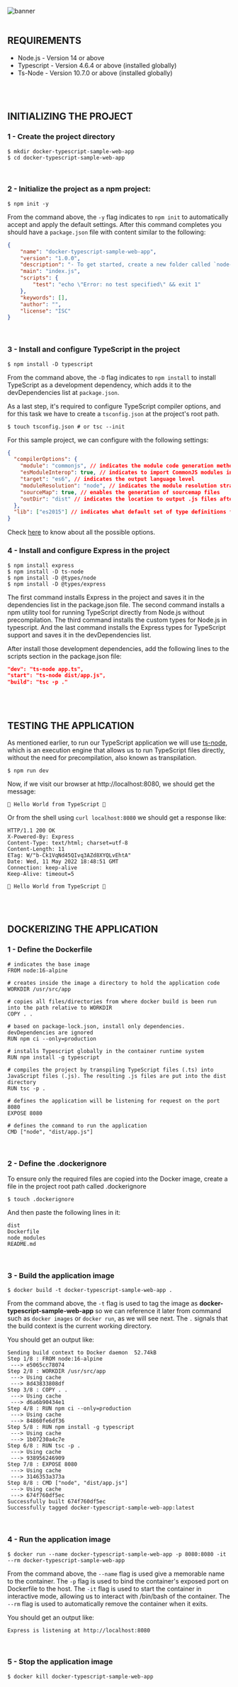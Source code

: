![banner](./assets/banner.jpg)
</br></br>

## REQUIREMENTS
- Node.js - Version 14 or above
- Typescript - Version 4.6.4 or above (installed globally)
- Ts-Node - Version 10.7.0 or above (installed globally)
 
</br></br>

## INITIALIZING THE PROJECT
### 1 - Create the project directory
```shell
$ mkdir docker-typescript-sample-web-app
$ cd docker-typescript-sample-web-app
```
</br>

### 2 - Initialize the project as a npm project:
```shell
$ npm init -y
```
From the command above, the `-y` flag indicates to `npm init` to automatically accept and apply the default settings. After this command completes you should have a `package.json` file with content similar to the following:
```json
{
    "name": "docker-typescript-sample-web-app",
    "version": "1.0.0",
    "description": "- To get started, create a new folder called `node-express-app` and move into it:     ```shell     $ mkdir node-express-app; cd node-express-app     ```",
    "main": "index.js",
    "scripts": {
        "test": "echo \"Error: no test specified\" && exit 1"
    },
    "keywords": [],
    "author": "",
    "license": "ISC"
}
```
</br>

### 3 - Install and configure TypeScript in the project
```shell
$ npm install -D typescript
```
From the command above, the `-D` flag indicates to `npm install` to install TypeScript as a development dependency, which adds it to the devDependencies list at `package.json`. 

As a last step, it's required to configure TypeScript compiler options, and for this task we have to create a `tsconfig.json` at the project's root path.
```shell
$ touch tsconfig.json # or tsc --init
```
For this sample project, we can configure with the following settings:
```json
{
  "compilerOptions": {
    "module": "commonjs", // indicates the module code generation method
    "esModuleInterop": true, // indicates to import CommonJS modules in compliance with ES6 modules spec
    "target": "es6", // indicates the output language level
    "moduleResolution": "node", // indicates the module resolution strategy. 'node' is for when using CommonJS implementation
    "sourceMap": true, // enables the generation of sourcemap files
    "outDir": "dist" // indicates the location to output .js files after transpilation
  },
  "lib": ["es2015"] // indicates what default set of type definitions for built-in JS APIs should be included by Typescript
}
```
Check [here](https://www.typescriptlang.org/docs/handbook/tsconfig-json.html) to know about all the possible options.
</br>

### 4 - Install and configure Express in the project
```shell
$ npm install express
$ npm install -D ts-node
$ npm install -D @types/node
$ npm install -D @types/express
```
The first command installs Express in the project and saves it in the dependencies list in the package.json file. The second command installs a npm utility tool for running TypeScript directly from Node.js without precompilation. The third command installs the custom types for Node.js in typescript. And the last command installs the Express types for TypeScript support and saves it in the devDependencies list.

After install those development dependencies, add the following lines to the scripts section in the package.json file:
```json
"dev": "ts-node app.ts",
"start": "ts-node dist/app.js",
"build": "tsc -p ."
```

</br></br>

## TESTING THE APPLICATION
As mentioned earlier, to run our TypeScript application we will use [ts-node](https://www.npmjs.com/package/ts-node), which is an execution engine that allows us to run TypeScript files directly, without the need for precompilation, also known as transpilation.
```shell
$ npm run dev
```

Now, if we visit our browser at http://localhost:8080, we should get the message:
```
🚀 Hello World from TypeScript 🚀
```

Or from the shell using `curl localhost:8080` we should get a response like:
```shell
HTTP/1.1 200 OK
X-Powered-By: Express
Content-Type: text/html; charset=utf-8
Content-Length: 11
ETag: W/"b-Ck1VqNd45QIvq3AZd8XYQLvEhtA"
Date: Wed, 11 May 2022 18:48:51 GMT
Connection: keep-alive
Keep-Alive: timeout=5

🚀 Hello World from TypeScript 🚀
```

</br></br>

## DOCKERIZING THE APPLICATION
### 1 - Define the Dockerfile
```docker
# indicates the base image
FROM node:16-alpine

# creates inside the image a directory to hold the application code
WORKDIR /usr/src/app

# copies all files/directories from where docker build is been run into the path relative to WORKDIR
COPY . .

# based on package-lock.json, install only dependencies. devDependencies are ignored
RUN npm ci --only=production

# installs Typescript globally in the container runtime system
RUN npm install -g typescript 

# compiles the project by transpiling TypeScript files (.ts) into JavaScript files (.js). The resulting .js files are put into the dist directory
RUN tsc -p .

# defines the application will be listening for request on the port 8080
EXPOSE 8080

# defines the command to run the application
CMD ["node", "dist/app.js"]
```
</br>


### 2 - Define the .dockerignore
To ensure only the required files are copied into the Docker image, create a file in the project root path called .dockerignore 
```shell
$ touch .dockerignore
```

And then paste the following lines in it:
```dockerignore
dist
Dockerfile
node_modules
README.md
```
</br>

### 3 - Build the application image
```shell
$ docker build -t docker-typescript-sample-web-app .
```
From the command above, the `-t` flag is used to tag the image as **docker-typescript-sample-web-app** so we can reference it later from command such as `docker images` or `docker run`, as we will see next. The `.` signals that the build context is the current working directory.

You should get an output like:
```shell
Sending build context to Docker daemon  52.74kB
Step 1/8 : FROM node:16-alpine
 ---> e5065cc78074
Step 2/8 : WORKDIR /usr/src/app
 ---> Using cache
 ---> 8d43833808df
Step 3/8 : COPY . .
 ---> Using cache
 ---> d6a6b90434e1
Step 4/8 : RUN npm ci --only=production
 ---> Using cache
 ---> 84860fe6df36
Step 5/8 : RUN npm install -g typescript
 ---> Using cache
 ---> 1b07230a4c7e
Step 6/8 : RUN tsc -p .
 ---> Using cache
 ---> 938956246909
Step 7/8 : EXPOSE 8080
 ---> Using cache
 ---> 3146353a373a
Step 8/8 : CMD ["node", "dist/app.js"]
 ---> Using cache
 ---> 674f760df5ec
Successfully built 674f760df5ec
Successfully tagged docker-typescript-sample-web-app:latest
```
</br>

### 4 - Run the application image
```shell
$ docker run --name docker-typescript-sample-web-app -p 8080:8080 -it --rm docker-typescript-sample-web-app
```
From the command above, the `--name` flag is used give a memorable name to the container. The `-p` flag is used to bind the container's exposed port on Dockerfile to the host. The `-it` flag is used to start the container in interactive mode, allowing us to interact with /bin/bash of the container. The `--rm` flag is used to automatically remove the container when it exits.

You should get an output like:
```shell
Express is listening at http://localhost:8080
```
</br>

### 5 - Stop the application image
```shell
$ docker kill docker-typescript-sample-web-app
```